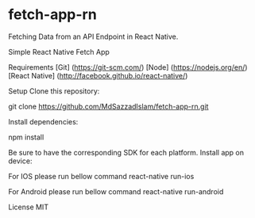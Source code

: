 # fetch-app-rn
Fetching Data from an API Endpoint in React Native. 


Simple React Native Fetch App


Requirements
[Git] (https://git-scm.com/)
[Node] (https://nodejs.org/en/)
[React Native] (http://facebook.github.io/react-native/)

Setup
Clone this repository:

git clone https://github.com/MdSazzadIslam/fetch-app-rn.git


Install dependencies:

npm install

Be sure to have the corresponding SDK for each platform. Install app on device:

For IOS please run bellow command
react-native run-ios 

For Android please run bellow command
react-native run-android

License
MIT
